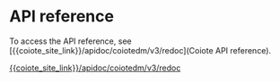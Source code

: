 # API reference

To access the API reference, see [{{coiote_site_link}}/apidoc/coiotedm/v3/redoc](Coiote API reference).

<a href="{{coiote_site_link}}/apidoc/coiotedm/v3/redoc"> {{coiote_site_link}}/apidoc/coiotedm/v3/redoc </a>